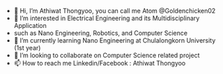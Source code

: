 - 👋 Hi, I’m Athiwat Thongyoo, you can call me Atom @Goldenchicken02
- 👀 I’m interested in Electrical Engineering and its Multidisciplinary Application
-    such as Nano Engineering, Robotics, and Computer Science
- 🌱 I’m currently learning Nano Engineering at Chulalongkorn University (1st year)
- 💞️ I’m looking to collaborate on Computer Science related project
- 📫 How to reach me Linkedin/Facebook : Athiwat Thongyoo

<!---
Goldenchicken02/Goldenchicken02 is a ✨ special ✨ repository because its `README.md` (this file) appears on your GitHub profile.
You can click the Preview link to take a look at your changes.
--->
